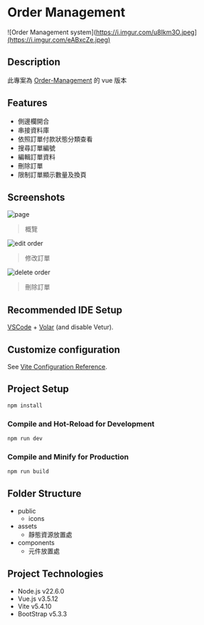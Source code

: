# Order Management

![Order Management system](https://i.imgur.com/u8Ikm3O.jpeg](https://i.imgur.com/eABxcZe.jpeg)


## Description

此專案為 [Order-Management](https://chen19970221.github.io/Order-Management_ver2/) 的 vue 版本

## Features

- 側邊欄開合
- 串接資料庫
- 依照訂單付款狀態分類查看
- 搜尋訂單編號
- 編輯訂單資料
- 刪除訂單
- 限制訂單顯示數量及換頁

## Screenshots

![page](https://imgur.com/7KTSYlv.jpeg)

> 概覽

![edit order](https://imgur.com/fANtsBR.jpeg)

> 修改訂單

![delete order](https://imgur.com/JA8YctU.jpeg)

> 刪除訂單

## Recommended IDE Setup

[VSCode](https://code.visualstudio.com/) + [Volar](https://marketplace.visualstudio.com/items?itemName=Vue.volar) (and disable Vetur).

## Customize configuration

See [Vite Configuration Reference](https://vite.dev/config/).

## Project Setup

```sh
npm install
```

### Compile and Hot-Reload for Development

```sh
npm run dev
```

### Compile and Minify for Production

```sh
npm run build
```

## Folder Structure

- public
  - icons
- assets
  - 靜態資源放置處
- components
  - 元件放置處

## Project Technologies

- Node.js v22.6.0
- Vue.js v3.5.12
- Vite v5.4.10
- BootStrap v5.3.3
